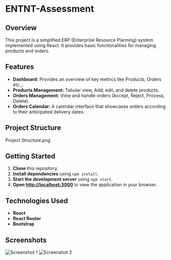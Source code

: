 # ENTNT-Assessment

## **Overview**

This project is a simplified ERP (Enterprise Resource Planning) system implemented using React. It provides basic functionalities for managing products and orders.

## **Features**

- **Dashboard:** Provides an overview of key metrics like Products, Orders etc.,.
- **Products Management:** Tabular view, Add, edit, and delete products.
- **Orders Management:** View and handle orders (Accept, Reject, Process, Delete).
- **Orders Calendar:** A calendar interface that showcases orders according to their anticipated delivery dates.

## **Project Structure**

Project Structure.png

## **Getting Started**

1. **Clone** this repository.
2. **Install dependencies** using `npm install`.
3. **Start the development server** using `npm start`.
4. **Open [http://localhost:3000](http://localhost:3000)** to view the application in your browser.

## **Technologies Used**

- **React**
- **React Router**
- **Bootstrap**

## **Screenshots**

![Screenshot 1](/path/to/screenshot1.png)
![Screenshot 2](/path/to/screenshot2.png)

